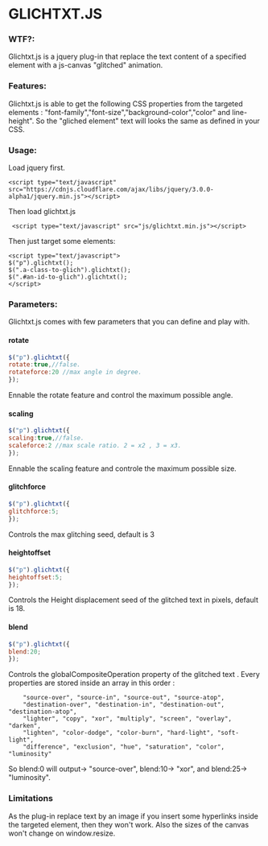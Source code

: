 


# GLICHTXT.JS

 ### WTF?:
 
 Glichtxt.js is a jquery plug-in that replace the text content of a specified element with a js-canvas "glitched" animation.
 
 
 ### Features:
 
 Glichtxt.js is able to get the following CSS properties from the targeted elements : "font-family","font-size","background-color","color" and line-height". So the "gliched element" text will looks the same as defined in your CSS.

### Usage:
Load jquery first.
```
<script type="text/javascript" src="https://cdnjs.cloudflare.com/ajax/libs/jquery/3.0.0-alpha1/jquery.min.js"></script>
```
Then load glichtxt.js
```
 <script type="text/javascript" src="js/glichtxt.min.js"></script>
```

Then just target some elements: 
```
<script type="text/javascript">
$("p").glichtxt();
$(".a-class-to-glich").glichtxt();
$(".#an-id-to-glich").glichtxt();
</script>
```

### Parameters:

Glichtxt.js comes with few parameters that you can define and play with.

#### rotate
```javascript
$("p").glichtxt({
rotate:true,//false.
rotateforce:20 //max angle in degree.
});
```
Ennable the rotate feature and control the maximum possible angle.


#### scaling 
```javascript
$("p").glichtxt({
scaling:true,//false.
scaleforce:2 //max scale ratio. 2 = x2 , 3 = x3.
});
``` 

Ennable the scaling feature and controle the maximum possible size. 

#### glitchforce
 ```javascript
$("p").glichtxt({
glitchforce:5; 
});
``` 
Controls the max glitching seed, default is 3


#### heightoffset
 ```javascript
$("p").glichtxt({
heightoffset:5; 
});
``` 
Controls the Height displacement seed of the glitched text in pixels, default is 18.

#### blend
 ```javascript
$("p").glichtxt({
blend:20; 
});
``` 

Controls the globalCompositeOperation property of the glitched text .
Every properties are stored inside an array in this order : 

        "source-over", "source-in", "source-out", "source-atop",
        "destination-over", "destination-in", "destination-out", "destination-atop",
        "lighter", "copy", "xor", "multiply", "screen", "overlay", "darken",
        "lighten", "color-dodge", "color-burn", "hard-light", "soft-light",
        "difference", "exclusion", "hue", "saturation", "color", "luminosity"

So blend:0  will output-> "source-over", blend:10-> "xor", and blend:25-> "luminosity".


### Limitations
As the plug-in replace text by an image if you insert some hyperlinks inside the targeted element, then they won't work.
Also the sizes of the canvas won't change on window.resize. 






